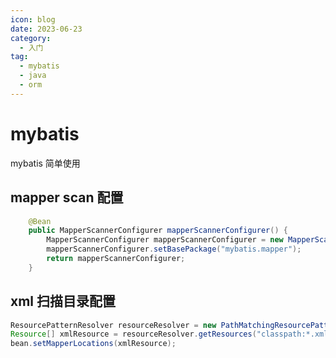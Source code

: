 ```yaml
---
icon: blog
date: 2023-06-23
category:
  - 入门
tag:
  - mybatis
  - java
  - orm
---
```



# mybatis

mybatis 简单使用

<!-- more -->

## mapper scan 配置

```java
    @Bean
    public MapperScannerConfigurer mapperScannerConfigurer() {
        MapperScannerConfigurer mapperScannerConfigurer = new MapperScannerConfigurer();
        mapperScannerConfigurer.setBasePackage("mybatis.mapper");
        return mapperScannerConfigurer;
    }
```

## xml 扫描目录配置

```java
ResourcePatternResolver resourceResolver = new PathMatchingResourcePatternResolver();
Resource[] xmlResource = resourceResolver.getResources("classpath:*.xml");
bean.setMapperLocations(xmlResource);
```